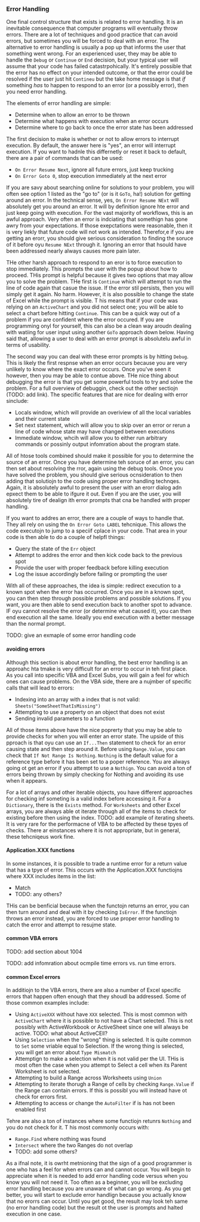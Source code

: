 ### Error Handling

One final control structure that exists is related to error handling. It is an inevitable consequence that computer programs will eventually throw errors. There are a lot of techniques and good practice that can avoid errors, but sometimes you will be forced to deal with an error. The alternative to error handling is usually a pop up that informs the user that something went wrong. For an experienced user, they may be able to handle the `Debug` or `Continue` or `End` decision, but your typical user will assume that your code has failed catastrpohically. It's entirely possible that the error has no effect on your intended outcome, or that the error could be resolved if the user just hit `Contineu` but the take home message is that _if_ something _has_ to happen to respond to an error (or a possibly error), then you need error handling.

The elements of error handling are simple:

- Determine when to allow an error to be thrown
- Determine what happens with execution when an error occurs
- Determine where to go back to once the error state has been addressed

The first decision to make is whether or not to allow errors to interrupt execution. By default, the answer here is "yes", an error will interrupt execution. If you want to hadnle this differnetly or reset it back to default, there are a pair of commands that can be used:

- `On Error Resume Next`, ignore all future errors, just keep trucking
- `On Error Goto 0`, stop execution immediately at the next error

If you are savy about searching online for solutions to your problem, you will often see option 1 listed as the "go to" (or is it `GoTo`, ha!) solution for getting around an error. In the technical sense, yes, `On Error Resume NExt` will absolutely get you around an error. It will by definition ignore hte error and just keep going with execution. For the vast majority of workflows, this is an awful approach. Very often an error is indciating that somethign has gone awry from your expectations. If those exepctations were reasonable, then it is very liekly that future code will not work as intended. Therefor,e if you are getting an erorr, you should give serious consideration to finding the soruce of it before oyu `Resume NExt` through it. Ignoring an error that hsould have been addressed nearly always causes more pain later.

THe other harsh approach to respond to an eror is to force execution to stop immediately. This prompts the user with the popup about how to proceed. THis prompt is helpful because it gives two options that may allow you to solve the problem. THe first is `Continue` which will attempt to run the line of code again that casue the issue. If the error stil persists, then you will simply get it again. No harm. However, it is also possible to change the state of Excel while the prompt is visible. T his means that if your code was relying on an `ActiveChart` and you did not select one; you will be able to select a chart before hitting `Continue`. This can be a quick way out of a problem if you are confident where the error occured. If you are programming onyl for yourself, this can also be a clean way aroudn dealing with watiing for user input using another `GoTo` approach down below. Having said that, allowing a user to deal with an error prompt is absolutelu awful in terms of usability.

The second way you can deal with these error prompts is by hitting `Debug`. This is likely the first respnse when an error occurs because you are very unlikely to know where the exact error occurs. Once you've seen it however, then you may be able to contue above. THe nice thing about debugging the error is that you get some powerful tools to try and solve the problem. For a full overview of debuggin, check out the other sectiojn (TODO: add link). The specific features that are nice for dealing with error sinclude:

- Locals window, which will provide an overiview of all the local variables and their current state
- Set next statement, which will allow you to skip over an error or rerun a line of code whose state may have changed between executions
- Immediate window, whcih will allow you to either run arbitrary commands or possinly output infomration about the program state.

All of htose tools combined should make it possible for you to determine the source of an error. Once you have determine teh soruce of an error, you can then set about resolving the rror, again using the debug tools. Once you have solved the problem, you should give serious ocnsideration to then adding that solutiojn to the code using proper error handling technqes. Again, it is absolutely awful to present the user with an erorr dialog adn epxect them to be able to ifgure it out. Even if you are the user, you will absolutely tire of dealign ith error prompts that cna be handled with proper handling.

If you want to addres an error, there are a couple of ways to handle that. They all rely on using the `On Error Goto LABEL` tehcnique. This allows the code executojn to jump to a speciif cplace in your code. That area in your code is then able to do a couple of helpfl things:

- Query the state of the `Err` object
- Attempt to addres the error and then kick code back to the previous spot
- Provide the user with proper feedback before killing execution
- Log the issue accordingly before failing or prompting the user

With all of these approaches, the idea is simple: redirect execution to a known spot when the error has occurred. Once you are in a known spot, you can then step through possible problems and possible solutions. If you want, you are then able to send execution back to another spot to advance. IF oyu cannot resolve the error (or determine what caused it), you can then end execution all the same. Ideally you end execution with a better message than the normal prompt.

TODO: give an exmaple of some error handling code

#### avoiding errors

Although this section is about error handling, the best error handling is an approahc hta tmake is very difficult for an error to occur in teh first place. As you call into specific VBA and Excel Subs, you will gain a feel for which ones can cause problems. On the VBA side, there are a nujmber of specific calls that will lead to errors:

- Indexing into an array with a index that is not valid: `Sheets("SomeSheetThatIsMissing")`
- Attempting to use a property on an object that does not exist
- Sending invalid parameters to a function

All of those items above have the nice poprerty that you may be able to provide checks for when you will enter an error state. The upside of this pproach is that oyu can use an `If...Then` statement to check for an error causing state and then step around it. Before using `Range.Value`, you can check that `If Not Range Is Nothing`. `Nothing` is the default value for a reference type before it has been set to a poper reference. You are always going ot get an error if you attempt to use a `Nothign`. You can avoid a ton of errors being thrown by simply checking for Nothing and avoiding its use when it appears.

For a lot of arrays and other iterable objects, you have different approaches for checking inf someting is a valid index before accessing it. For a `Dictionary`, there is the `Exists` method. For `Worksheets` and other Excel arrays, you are always able ot iterate through all of the items to check for existing before then using the index. TODO: add example of iterating sheets. It is very rare for the performacne of VBA to be affected by these tpyes of checks. There ar einstances where it is not appropriate, but in general, these tehcniqeus work fine.

#### Application.XXX functions

In some instances, it is possible to trade a runtime error for a return value that has a tpye of error. This occurs with the Application.XXX functiojns where XXX includes items in the list:

- Match
- TODO: any others?

THis can be benficial because when the functojn returns an error, you can then turn around and deal with it by checking `IsError`. If the functiojn throws an error instead, you are forced to use proper error handling to catch the error and attempt to resujme state.

#### common VBA errors

TODO: add section about 1004

TODO: add infomration about ocmpile time errors vs. run time errors.

#### common Excel errors

In additiojn to the VBA errors, there are also a number of Excel specific errors that happen often enough that they shoudl ba addressed. Some of those common examples include:

- Using `ActiveXXX` without have `XXX` selected. This is most common with `ActiveChart` where it is possible to not have a Chart selected. This is not possibly with ActiveWorkbook or ActiveSheet since one will always be active. TODO: what about ActiveCEll?
- Using `Selection` when the "wrong" thing is selected. It is quite common to `Set` some vriable equal to Selection. If the wrong thing is selected, you will get an error about `Type Mismatch`
- Attemptign to make a selection when it is not valid per the UI. THis is most often the case when you attempt to Select a cell when its Parent Worksheet is not selected.
- Attempting to build a Range across Worksheets using `Union`
- Attempting to iterate thorugh a Range of cells by checking `Range.Value` if the Range can contain errors. If this is possibl you will instead have ot check for errors first.
- Attempting to access or change the `AutoFilter` if is has not been enabled first

Tehre are also a ton of instances where some functiojn retunrs `Nothing` and you do not check for it. T his most commonly occurs with:

- `Range.Find` where nothing was found
- `Intersect` where the two Ranges do not overlap
- TODO: add some others?

As a ifnal note, it is owrht metnioning that the sign of a good programmer is one who has a feel for when errors can and cannot occur. You will begin to appreciate when it is needed to add error handling code versus when you know you will not need it. Too often as a beginner, you will be excluding error handling because you are unaware of what can go wrong. As you get better, you will start to exclude error handlign because you actually know that no erorrs can occur. Until you get good, the result may look teh same (no error handling code) but the result ot the user is prompts and halted execution in one case.
